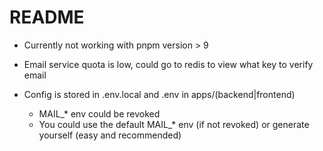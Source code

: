 # README

- Currently not working with pnpm version > 9

- Email service quota is low, could go to redis to view what key to verify email

- Config is stored in .env.local and .env in apps/(backend|frontend)
  - MAIL\_\* env could be revoked
  - You could use the default MAIL\_\* env (if not revoked) or generate yourself (easy and recommended)
